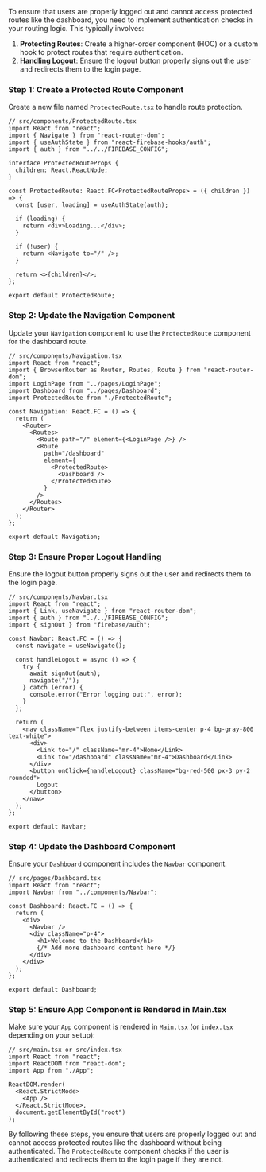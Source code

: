 To ensure that users are properly logged out and cannot access protected routes like the dashboard, you need to implement authentication checks in your routing logic. This typically involves:

1. **Protecting Routes**: Create a higher-order component (HOC) or a custom hook to protect routes that require authentication.
2. **Handling Logout**: Ensure the logout button properly signs out the user and redirects them to the login page.

### Step 1: Create a Protected Route Component

Create a new file named `ProtectedRoute.tsx` to handle route protection.

```typescriptreact
// src/components/ProtectedRoute.tsx
import React from "react";
import { Navigate } from "react-router-dom";
import { useAuthState } from "react-firebase-hooks/auth";
import { auth } from "../../FIREBASE_CONFIG";

interface ProtectedRouteProps {
  children: React.ReactNode;
}

const ProtectedRoute: React.FC<ProtectedRouteProps> = ({ children }) => {
  const [user, loading] = useAuthState(auth);

  if (loading) {
    return <div>Loading...</div>;
  }

  if (!user) {
    return <Navigate to="/" />;
  }

  return <>{children}</>;
};

export default ProtectedRoute;
```
### Step 2: Update the Navigation Component

Update your `Navigation` component to use the `ProtectedRoute` component for the dashboard route.

```typescriptreact
// src/components/Navigation.tsx
import React from "react";
import { BrowserRouter as Router, Routes, Route } from "react-router-dom";
import LoginPage from "../pages/LoginPage";
import Dashboard from "../pages/Dashboard";
import ProtectedRoute from "./ProtectedRoute";

const Navigation: React.FC = () => {
  return (
    <Router>
      <Routes>
        <Route path="/" element={<LoginPage />} />
        <Route
          path="/dashboard"
          element={
            <ProtectedRoute>
              <Dashboard />
            </ProtectedRoute>
          }
        />
      </Routes>
    </Router>
  );
};

export default Navigation;
```

### Step 3: Ensure Proper Logout Handling

Ensure the logout button properly signs out the user and redirects them to the login page.

```typescriptreact
// src/components/Navbar.tsx
import React from "react";
import { Link, useNavigate } from "react-router-dom";
import { auth } from "../../FIREBASE_CONFIG";
import { signOut } from "firebase/auth";

const Navbar: React.FC = () => {
  const navigate = useNavigate();

  const handleLogout = async () => {
    try {
      await signOut(auth);
      navigate("/");
    } catch (error) {
      console.error("Error logging out:", error);
    }
  };

  return (
    <nav className="flex justify-between items-center p-4 bg-gray-800 text-white">
      <div>
        <Link to="/" className="mr-4">Home</Link>
        <Link to="/dashboard" className="mr-4">Dashboard</Link>
      </div>
      <button onClick={handleLogout} className="bg-red-500 px-3 py-2 rounded">
        Logout
      </button>
    </nav>
  );
};

export default Navbar;
```

### Step 4: Update the Dashboard Component

Ensure your `Dashboard` component includes the `Navbar` component.

```typescriptreact
// src/pages/Dashboard.tsx
import React from "react";
import Navbar from "../components/Navbar";

const Dashboard: React.FC = () => {
  return (
    <div>
      <Navbar />
      <div className="p-4">
        <h1>Welcome to the Dashboard</h1>
        {/* Add more dashboard content here */}
      </div>
    </div>
  );
};

export default Dashboard;
```

### Step 5: Ensure App Component is Rendered in Main.tsx

Make sure your `App` component is rendered in `Main.tsx` (or `index.tsx` depending on your setup):

```typescriptreact
// src/main.tsx or src/index.tsx
import React from "react";
import ReactDOM from "react-dom";
import App from "./App";

ReactDOM.render(
  <React.StrictMode>
    <App />
  </React.StrictMode>,
  document.getElementById("root")
);
```

By following these steps, you ensure that users are properly logged out and cannot access protected routes like the dashboard without being authenticated. The `ProtectedRoute` component checks if the user is authenticated and redirects them to the login page if they are not.
